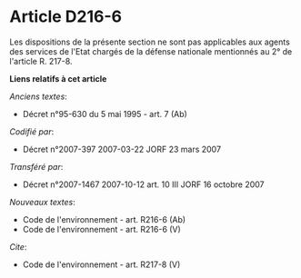 # Article D216-6

Les dispositions de la présente section ne sont pas applicables aux agents des services de l'Etat chargés de la défense
nationale mentionnés au 2° de l'article R. 217-8.

**Liens relatifs à cet article**

_Anciens textes_:

  - Décret n°95-630 du 5 mai 1995 - art. 7 (Ab)

_Codifié par_:

  - Décret n°2007-397 2007-03-22 JORF 23 mars 2007

_Transféré par_:

  - Décret n°2007-1467 2007-10-12 art. 10 III JORF 16 octobre 2007

_Nouveaux textes_:

  - Code de l'environnement - art. R216-6 (Ab)
  - Code de l'environnement - art. R216-6 (V)

_Cite_:

  - Code de l'environnement - art. R217-8 (V)
